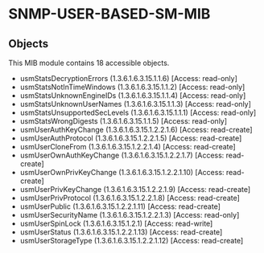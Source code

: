 # SNMP-USER-BASED-SM-MIB

## Objects

This MIB module contains 18 accessible objects.

- usmStatsDecryptionErrors (1.3.6.1.6.3.15.1.1.6) [Access: read-only]
- usmStatsNotInTimeWindows (1.3.6.1.6.3.15.1.1.2) [Access: read-only]
- usmStatsUnknownEngineIDs (1.3.6.1.6.3.15.1.1.4) [Access: read-only]
- usmStatsUnknownUserNames (1.3.6.1.6.3.15.1.1.3) [Access: read-only]
- usmStatsUnsupportedSecLevels (1.3.6.1.6.3.15.1.1.1) [Access: read-only]
- usmStatsWrongDigests (1.3.6.1.6.3.15.1.1.5) [Access: read-only]
- usmUserAuthKeyChange (1.3.6.1.6.3.15.1.2.2.1.6) [Access: read-create]
- usmUserAuthProtocol (1.3.6.1.6.3.15.1.2.2.1.5) [Access: read-create]
- usmUserCloneFrom (1.3.6.1.6.3.15.1.2.2.1.4) [Access: read-create]
- usmUserOwnAuthKeyChange (1.3.6.1.6.3.15.1.2.2.1.7) [Access: read-create]
- usmUserOwnPrivKeyChange (1.3.6.1.6.3.15.1.2.2.1.10) [Access: read-create]
- usmUserPrivKeyChange (1.3.6.1.6.3.15.1.2.2.1.9) [Access: read-create]
- usmUserPrivProtocol (1.3.6.1.6.3.15.1.2.2.1.8) [Access: read-create]
- usmUserPublic (1.3.6.1.6.3.15.1.2.2.1.11) [Access: read-create]
- usmUserSecurityName (1.3.6.1.6.3.15.1.2.2.1.3) [Access: read-only]
- usmUserSpinLock (1.3.6.1.6.3.15.1.2.1) [Access: read-write]
- usmUserStatus (1.3.6.1.6.3.15.1.2.2.1.13) [Access: read-create]
- usmUserStorageType (1.3.6.1.6.3.15.1.2.2.1.12) [Access: read-create]
